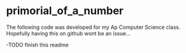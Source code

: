 # primorial_of_a_number

The following code was developed for my Ap Computer Science class.
Hopefully having this on github wont be an issue...

-TODO finish this readme
